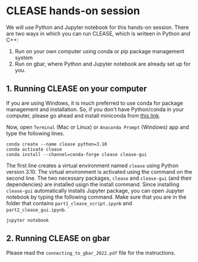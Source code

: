 # CLEASE hands-on session

We will use Python and Jupyter notebook for this hands-on session. There are two ways in which you can run CLEASE, which is writeen in Python and C++:

1. Run on your own computer using conda or pip package management system
2. Run on gbar, where Python and Jupyter notebook are already set up for you. 


## 1. Running CLEASE on your computer

If you are using Windows, it is much preferred to use conda for package management and installation. So, if you don't have Python/conda in your computer, please go ahead and install miniconda from [this link](https://docs.conda.io/en/latest/miniconda.html).

Now, open `Terminal` (Mac or Linux) or `Anaconda Prompt` (Windows) app and type the following lines.

```console
conda create --name clease python=3.10
conda activate clease
conda install --channel=conda-forge clease clease-gui
```

The first line creates a virtual environment named `clease` using Python version 3.10. The virtual environment is activated using the command on the second line. The two necessary packages, `clease` and `clease-gui` (and their dependencies) are installed usign the install command. Since installing `clease-gui` automatically installs Jupyter package, you can open Jupyter notebook by typing the following command. Make sure that you are in the folder that contains `part1_clease_script.ipynb` and `part2_clease_gui.ipynb`.
`

```console
jupyter notebook
```

## 2. Running CLEASE on gbar

Please read the `connecting_to_gbar_2022.pdf` file for the instructions.
